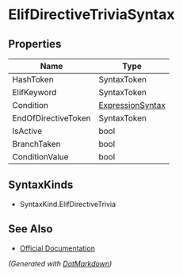 # ElifDirectiveTriviaSyntax

## Properties

| Name                | Type                                    |
| ------------------- | --------------------------------------- |
| HashToken           | SyntaxToken                             |
| ElifKeyword         | SyntaxToken                             |
| Condition           | [ExpressionSyntax](ExpressionSyntax.md) |
| EndOfDirectiveToken | SyntaxToken                             |
| IsActive            | bool                                    |
| BranchTaken         | bool                                    |
| ConditionValue      | bool                                    |

## SyntaxKinds

* SyntaxKind\.ElifDirectiveTrivia

## See Also

* [Official Documentation](https://docs.microsoft.com/en-us/dotnet/api/microsoft.codeanalysis.csharp.syntax.elifdirectivetriviasyntax)


*\(Generated with [DotMarkdown](http://github.com/JosefPihrt/DotMarkdown)\)*